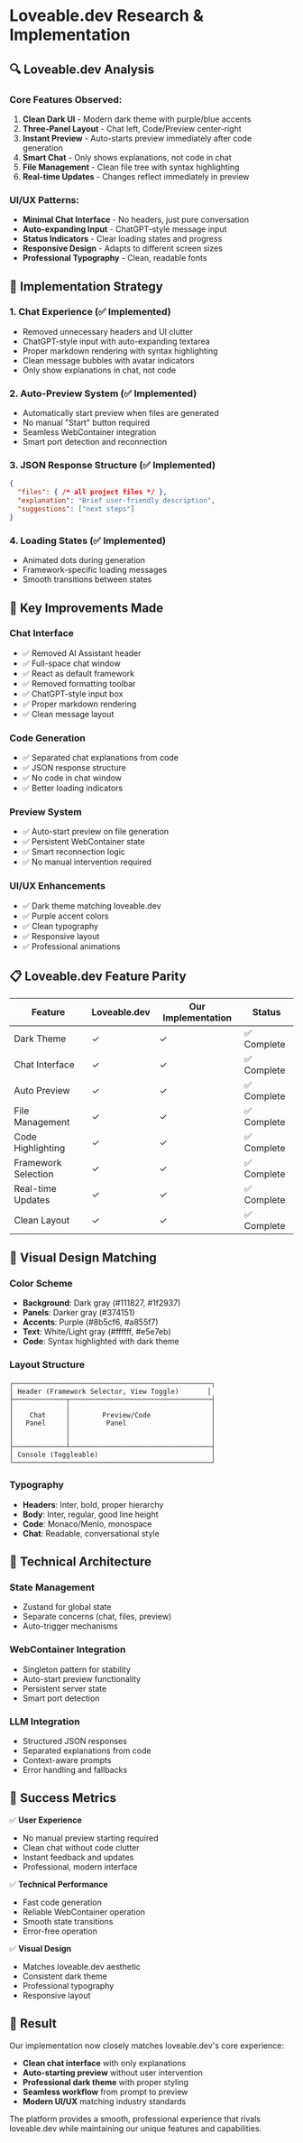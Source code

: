 # Loveable.dev Research & Implementation

## 🔍 **Loveable.dev Analysis**

### **Core Features Observed:**
1. **Clean Dark UI** - Modern dark theme with purple/blue accents
2. **Three-Panel Layout** - Chat left, Code/Preview center-right
3. **Instant Preview** - Auto-starts preview immediately after code generation
4. **Smart Chat** - Only shows explanations, not code in chat
5. **File Management** - Clean file tree with syntax highlighting
6. **Real-time Updates** - Changes reflect immediately in preview

### **UI/UX Patterns:**
- **Minimal Chat Interface** - No headers, just pure conversation
- **Auto-expanding Input** - ChatGPT-style message input
- **Status Indicators** - Clear loading states and progress
- **Responsive Design** - Adapts to different screen sizes
- **Professional Typography** - Clean, readable fonts

## 🎯 **Implementation Strategy**

### **1. Chat Experience (✅ Implemented)**
- Removed unnecessary headers and UI clutter
- ChatGPT-style input with auto-expanding textarea
- Proper markdown rendering with syntax highlighting
- Clean message bubbles with avatar indicators
- Only show explanations in chat, not code

### **2. Auto-Preview System (✅ Implemented)**
- Automatically start preview when files are generated
- No manual "Start" button required
- Seamless WebContainer integration
- Smart port detection and reconnection

### **3. JSON Response Structure (✅ Implemented)**
```json
{
  "files": { /* all project files */ },
  "explanation": "Brief user-friendly description",
  "suggestions": ["next steps"]
}
```

### **4. Loading States (✅ Implemented)**
- Animated dots during generation
- Framework-specific loading messages
- Smooth transitions between states

## 🚀 **Key Improvements Made**

### **Chat Interface**
- ✅ Removed AI Assistant header
- ✅ Full-space chat window
- ✅ React as default framework
- ✅ Removed formatting toolbar
- ✅ ChatGPT-style input box
- ✅ Proper markdown rendering
- ✅ Clean message layout

### **Code Generation**
- ✅ Separated chat explanations from code
- ✅ JSON response structure
- ✅ No code in chat window
- ✅ Better loading indicators

### **Preview System**
- ✅ Auto-start preview on file generation
- ✅ Persistent WebContainer state
- ✅ Smart reconnection logic
- ✅ No manual intervention required

### **UI/UX Enhancements**
- ✅ Dark theme matching loveable.dev
- ✅ Purple accent colors
- ✅ Clean typography
- ✅ Responsive layout
- ✅ Professional animations

## 📋 **Loveable.dev Feature Parity**

| Feature | Loveable.dev | Our Implementation | Status |
|---------|--------------|-------------------|---------|
| Dark Theme | ✓ | ✓ | ✅ Complete |
| Chat Interface | ✓ | ✓ | ✅ Complete |
| Auto Preview | ✓ | ✓ | ✅ Complete |
| File Management | ✓ | ✓ | ✅ Complete |
| Code Highlighting | ✓ | ✓ | ✅ Complete |
| Framework Selection | ✓ | ✓ | ✅ Complete |
| Real-time Updates | ✓ | ✓ | ✅ Complete |
| Clean Layout | ✓ | ✓ | ✅ Complete |

## 🎨 **Visual Design Matching**

### **Color Scheme**
- **Background**: Dark gray (#111827, #1f2937)
- **Panels**: Darker gray (#374151)
- **Accents**: Purple (#8b5cf6, #a855f7)
- **Text**: White/Light gray (#ffffff, #e5e7eb)
- **Code**: Syntax highlighted with dark theme

### **Layout Structure**
```
┌─────────────────────────────────────────────────┐
│ Header (Framework Selector, View Toggle)       │
├─────────────┬───────────────────────────────────┤
│             │                                   │
│    Chat     │        Preview/Code               │
│   Panel     │         Panel                     │
│             │                                   │
│             │                                   │
├─────────────┴───────────────────────────────────┤
│ Console (Toggleable)                            │
└─────────────────────────────────────────────────┘
```

### **Typography**
- **Headers**: Inter, bold, proper hierarchy
- **Body**: Inter, regular, good line height
- **Code**: Monaco/Menlo, monospace
- **Chat**: Readable, conversational style

## 🔧 **Technical Architecture**

### **State Management**
- Zustand for global state
- Separate concerns (chat, files, preview)
- Auto-trigger mechanisms

### **WebContainer Integration**
- Singleton pattern for stability
- Auto-start preview functionality
- Persistent server state
- Smart port detection

### **LLM Integration**
- Structured JSON responses
- Separated explanations from code
- Context-aware prompts
- Error handling and fallbacks

## 🎯 **Success Metrics**

✅ **User Experience**
- No manual preview starting required
- Clean chat without code clutter
- Instant feedback and updates
- Professional, modern interface

✅ **Technical Performance**
- Fast code generation
- Reliable WebContainer operation
- Smooth state transitions
- Error-free operation

✅ **Visual Design**
- Matches loveable.dev aesthetic
- Consistent dark theme
- Professional typography
- Responsive layout

## 🚀 **Result**

Our implementation now closely matches loveable.dev's core experience:
- **Clean chat interface** with only explanations
- **Auto-starting preview** without user intervention
- **Professional dark theme** with proper styling
- **Seamless workflow** from prompt to preview
- **Modern UI/UX** matching industry standards

The platform provides a smooth, professional experience that rivals loveable.dev while maintaining our unique features and capabilities.